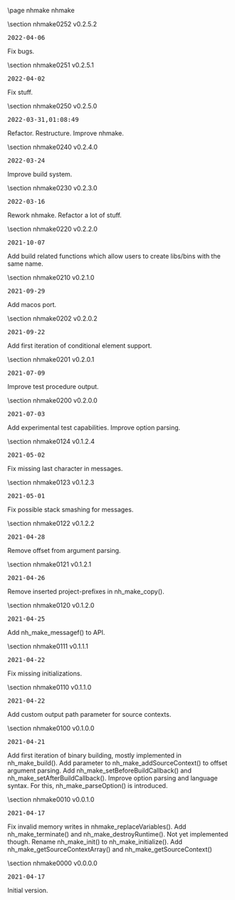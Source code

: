 \page nhmake nhmake

<div style="max-width:700px;">

\section nhmake0252 v0.2.5.2

<pre>
2022-04-06
</pre>

 Fix bugs.



\section nhmake0251 v0.2.5.1

<pre>
2022-04-02
</pre>

 Fix stuff.



\section nhmake0250 v0.2.5.0

<pre>
2022-03-31,01:08:49
</pre>

 Refactor. Restructure. Improve nhmake.









\section nhmake0240 v0.2.4.0

<pre>
2022-03-24
</pre>

 Improve build system.



\section nhmake0230 v0.2.3.0

<pre>
2022-03-16
</pre>

 Rework nhmake. Refactor a lot of stuff.



\section nhmake0220 v0.2.2.0

<pre>
2021-10-07
</pre>

 Add build related functions which allow users to create libs/bins with the same name.



\section nhmake0210 v0.2.1.0

<pre>
2021-09-29
</pre>

 Add macos port.



\section nhmake0202 v0.2.0.2

<pre>
2021-09-22
</pre>

 Add first iteration of conditional element support.



\section nhmake0201 v0.2.0.1

<pre>
2021-07-09
</pre>

 Improve test procedure output.



\section nhmake0200 v0.2.0.0

<pre>
2021-07-03
</pre>

 Add experimental test capabilities. Improve option parsing.



\section nhmake0124 v0.1.2.4

<pre>
2021-05-02
</pre>

 Fix missing last character in messages.



\section nhmake0123 v0.1.2.3

<pre>
2021-05-01
</pre>

 Fix possible stack smashing for messages.



\section nhmake0122 v0.1.2.2

<pre>
2021-04-28
</pre>

 Remove offset from argument parsing.



\section nhmake0121 v0.1.2.1

<pre>
2021-04-26
</pre>

 Remove inserted project-prefixes in nh_make_copy().



\section nhmake0120 v0.1.2.0

<pre>
2021-04-25
</pre>

 Add nh_make_messagef() to API.



\section nhmake0111 v0.1.1.1

<pre>
2021-04-22
</pre>

 Fix missing initializations.



\section nhmake0110 v0.1.1.0

<pre>
2021-04-22
</pre>

 Add custom output path parameter for source contexts.



\section nhmake0100 v0.1.0.0

<pre>
2021-04-21
</pre>

 Add first iteration of binary building, mostly implemented in nh_make_build(). Add parameter to nh_make_addSourceContext() to offset argument parsing. Add nh_make_setBeforeBuildCallback() and nh_make_setAfterBuildCallback(). Improve option parsing and language syntax. For this, nh_make_parseOption() is introduced.



\section nhmake0010 v0.0.1.0

<pre>
2021-04-17
</pre>

 Fix invalid memory writes in nhmake_replaceVariables(). Add nh_make_terminate() and nh_make_destroyRuntime(). Not yet implemented though. Rename nh_make_init() to nh_make_initialize(). Add nh_make_getSourceContextArray() and nh_make_getSourceContext()



\section nhmake0000 v0.0.0.0

<pre>
2021-04-17
</pre>

 Initial version.



</div>